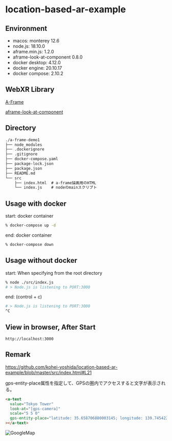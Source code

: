 # location-based-ar-example

## Environment

- macos: monterey 12.6
- node.js: 18.10.0
- aframe.min.js: 1.2.0
- aframe-look-at-component 0.8.0
- docker desktop: 4.12.0
- docker engine: 20.10.17
- docker compose: 2.10.2

## WebXR Library

[A-Frame](https://aframe.io/)

[aframe-look-at-component](https://github.com/matrix-org/aframe-look-at-component)

## Directory

```txt
./a-frame-demo1
├── node_modules
├── .dockerignore
├── .gitignore
├── docker-compose.yaml
├── package-lock.json
├── package.json
├── README.md
└── src
    ├── index.html  # a-frame描画用のHTML
    └── index.js    # nodeのmainスクリプト
```

## Usage with docker

start: docker container

```bash
% docker-compose up -d
```

end: docker container

```bash
% docker-compose down
```

## Usage without docker

start: When specifying from the root directory

```bash
% node ./src/index.js 
# > Node.js is listening to PORT:3000
```

end: (control + c)

```bash
# > Node.js is listening to PORT:3000
^C
```

## View in browser, After Start

```blowser
http://localhost:3000
```

## Remark

https://github.com/kohei-yoshida/location-based-ar-example/blob/master/src/index.html#L21

gps-entity-place属性を指定して、GPSの圏内でアクセスすると文字が表示される。

```html
<a-text
  value="Tokyo Tower"
  look-at="[gps-camera]"
  scale="5 5 0"
  gps-entity-place="latitude: 35.658706880003145; longitude: 139.74542216936783;"
></a-text>
```

![GoogleMap](https://user-images.githubusercontent.com/43778602/195981420-f8e65e6a-9052-4ecf-ba16-0458c16fd0b7.png)
